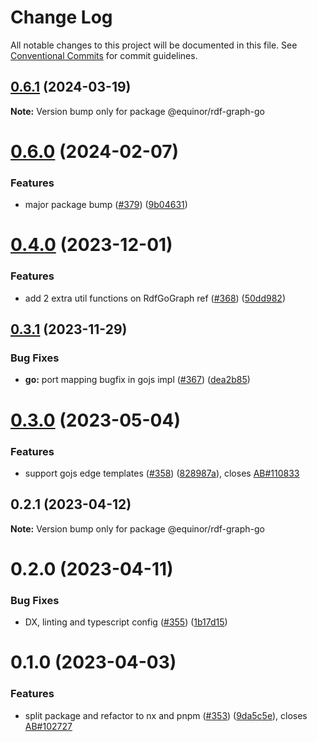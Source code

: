 # Change Log

All notable changes to this project will be documented in this file.
See [Conventional Commits](https://conventionalcommits.org) for commit guidelines.

## [0.6.1](https://github.com/equinor/rdf-graph/compare/@equinor/rdf-graph-go@0.6.0...@equinor/rdf-graph-go@0.6.1) (2024-03-19)

**Note:** Version bump only for package @equinor/rdf-graph-go





# [0.6.0](https://github.com/equinor/rdf-graph/compare/@equinor/rdf-graph-go@0.4.0...@equinor/rdf-graph-go@0.6.0) (2024-02-07)


### Features

* major package bump ([#379](https://github.com/equinor/rdf-graph/issues/379)) ([9b04631](https://github.com/equinor/rdf-graph/commit/9b04631748457464b5ae534b9a765addf7ed1e37))





# [0.4.0](https://github.com/equinor/rdf-graph/compare/@equinor/rdf-graph-go@0.3.1...@equinor/rdf-graph-go@0.4.0) (2023-12-01)


### Features

* add 2 extra util functions on RdfGoGraph ref ([#368](https://github.com/equinor/rdf-graph/issues/368)) ([50dd982](https://github.com/equinor/rdf-graph/commit/50dd9824b3bf166f6ff219690d66eef0c4e0808e))





## [0.3.1](https://github.com/equinor/rdf-graph/compare/@equinor/rdf-graph-go@0.3.0...@equinor/rdf-graph-go@0.3.1) (2023-11-29)


### Bug Fixes

* **go:** port mapping bugfix in gojs impl ([#367](https://github.com/equinor/rdf-graph/issues/367)) ([dea2b85](https://github.com/equinor/rdf-graph/commit/dea2b853c5af2b2155752e80a4d44f698a5227bd))





# [0.3.0](https://github.com/equinor/rdf-graph/compare/@equinor/rdf-graph-go@0.2.1...@equinor/rdf-graph-go@0.3.0) (2023-05-04)


### Features

* support gojs edge templates ([#358](https://github.com/equinor/rdf-graph/issues/358)) ([828987a](https://github.com/equinor/rdf-graph/commit/828987a92bae13325a27c3a7e4a241d48d7bb136)), closes [AB#110833](https://github.com/AB/issues/110833)





## 0.2.1 (2023-04-12)

**Note:** Version bump only for package @equinor/rdf-graph-go





# 0.2.0 (2023-04-11)


### Bug Fixes

* DX, linting and typescript config ([#355](https://github.com/equinor/rdf-graph/issues/355)) ([1b17d15](https://github.com/equinor/rdf-graph/commit/1b17d15178100e73c576973677ff03783056296b))



# 0.1.0 (2023-04-03)


### Features

* split package and refactor to nx and pnpm ([#353](https://github.com/equinor/rdf-graph/issues/353)) ([9da5c5e](https://github.com/equinor/rdf-graph/commit/9da5c5e442b9a7b2232224e509012b93e7167d69)), closes [AB#102727](https://github.com/AB/issues/102727)
